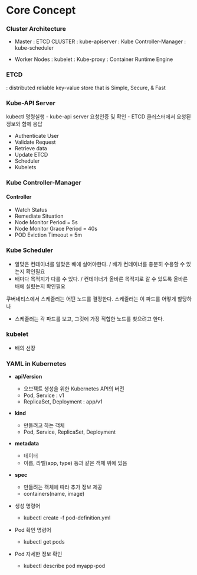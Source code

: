 # Core Concept

### Cluster Architecture
- Master
: ETCD CLUSTER
: kube-apiserver
: Kube Controller-Manager
: kube-scheduler

- Worker Nodes
: kubelet
: Kube-proxy
: Container Runtime Engine

### ETCD
: distributed reliable key-value store that is Simple, Secure, & Fast

### Kube-API Server
kubectl 명령실행 - kube-api server 요청인증 및 확인 - ETCD 클러스터에서 요청된 정보와 함께 응답

- Authenticate User
- Validate Request
- Retrieve data
- Update ETCD
- Scheduler
- Kubelets

### Kube Controller-Manager
#### Controller
- Watch Status
- Remediate Situation
- Node Monitor Period = 5s
- Node Monitor Grace Period = 40s
- POD Eviction Timeout = 5m

### Kube Scheduler
- 알맞은 컨테이너를 알맞은 배에 실어야한다. / 배가 컨테이너를 충분히 수용할 수 있는지 확인필요
- 배마다 목적지가 다를 수 있다. / 컨테이너가 올바른 목적지로 갈 수 있도록 올바른 배에 실렸는지 확인필요

쿠버네티스에서 스케줄러는 어떤 노드를 결정한다.
스케줄러는 이 파드를 어떻게 할당하나
- 스케줄러는 각 파드를 보고, 그것에 가장 적합한 노드를 찾으려고 한다.

### kubelet
- 배의 선장

### YAML in Kubernetes
- **apiVersion**
    - 오브젝트 생성을 위한 Kubernetes API의 버전
    - Pod, Service : v1
    - ReplicaSet, Deployment : app/v1

- **kind**
    - 만들려고 하는 객체
    - Pod, Service, ReplicaSet, Deployment

- **metadata**
    - 데이터
    - 이름, 라벨(app, type) 등과 같은 객체 위에 있음

- **spec**
    - 만들려는 객체에 따라 추가 정보 제공
    - containers(name, image)

- 생성 명령어
    - kubectl create -f pod-definition.yml

- Pod 확인 명령어
    - kubectl get pods
- Pod 자세한 정보 확인
    - kubectl describe pod myapp-pod